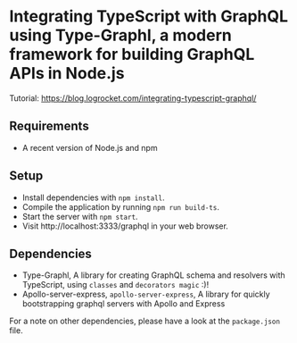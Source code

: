 # Integrating TypeScript with GraphQL using Type-Graphl, a modern framework for building GraphQL APIs in Node.js

Tutorial: https://blog.logrocket.com/integrating-typescript-graphql/

## Requirements

- A recent version of Node.js and npm

## Setup

- Install dependencies with `npm install`.
- Compile the application by running `npm run build-ts`.
- Start the server with `npm start`.
- Visit http://localhost:3333/graphql in your web browser.

## Dependencies

- Type-Graphl, A library for creating GraphQL schema and resolvers with TypeScript, using `classes` and `decorators magic` :)!
- Apollo-server-express, `apollo-server-express`, A library for quickly bootstrapping graphql servers with Apollo and Express

For a note on other dependencies, please have a look at the `package.json` file.
